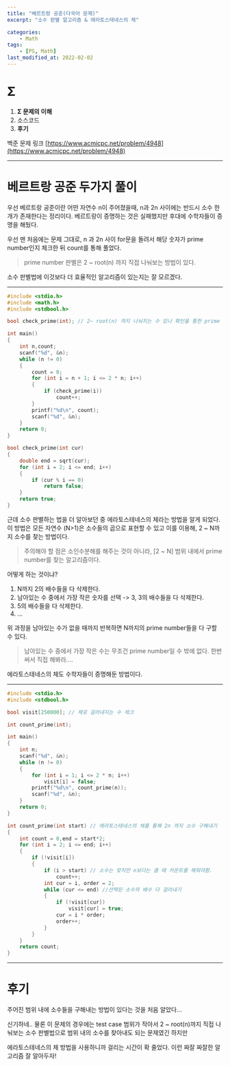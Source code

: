 ```yaml
---
title: "베르트랑 공준(다국어 문제)"
excerpt: "소수 판별 알고리즘 & 에라토스테네스의 체"

categories:
    - Math
tags:
    - [PS, Math]
last_modified_at: 2022-02-02
---
```

# Σ
1. **Σ 문제의 이해**
2. 소스코드
3. **후기**

백준 문제 링크 [https://www.acmicpc.net/problem/4948](https://www.acmicpc.net/problem/4948)


---

#  베르트랑 공준 두가지 풀이

우선 베르트랑 공준이란 어떤 자연수 n이 주어졌을때, n과 2n 사이에는 반드시 소수 한개가 존재한다는 정리이다. 베르트랑이 증명하는 것은 실패했지만 후대에 수학자들이 증명을 해뒀다.

우선 맨 처음에는 문제 그대로, n 과 2n 사이 for문을 돌려서 해당 숫자가 prime number인지 체크한 뒤 count를 통해 풀었다.

> prime number 판별은 2 ~ root(n) 까지 직접 나눠보는 방법이 있다.

소수 판별법에 이것보다 더 효율적인 알고리즘이 있는지는 잘 모르겠다.

---

```c
#include <stdio.h>
#include <math.h>
#include <stdbool.h>

bool check_prime(int); // 2~ root(n) 까지 나눠지는 수 있나 확인을 통한 prime number 판별

int main()
{
	int n,count;
	scanf("%d", &n);
	while (n != 0)
	{
		count = 0;
		for (int i = n + 1; i <= 2 * n; i++)
		{
			if (check_prime(i))
				count++;
		}
		printf("%d\n", count);
		scanf("%d", &n);
	}
	return 0;
}

bool check_prime(int cur)
{
	double end = sqrt(cur);
	for (int i = 2; i <= end; i++)
	{
		if (cur % i == 0)
			return false;
	}
	return true;
}
```

근데 소수 판별하는 법을 더 알아보던 중 에라토스테네스의 체라는 방법을 알게 되었다. 이 방법은 모든 자연수 (N>1)은 소수들의 곱으로 표현할 수 있고 이를 이용해, 2 ~ N까지 소수를 찾는 방법이다.

>주의해야 할 점은 소인수분해를 해주는 것이 아니라, [2 ~ N] 범위 내에서 prime number를 찾는 알고리즘이다.

어떻게 하는 것이냐?

1. N까지 2의 배수들을 다 삭제한다.
2. 남아있는 수 중에서 가장 작은 숫자를 선택 -> 3, 3의 배수들을 다 삭제한다.
3. 5의 배수들을 다 삭제한다.
4. ...

위 과정을 남아있는 수가 없을 때까지 반복하면 N까지의 prime number들을 다 구할 수 있다.

>남아있는 수 중에서 가장 작은 수는 무조건 prime number일 수 밖에 없다. 한번 써서 직접 해봐라....

에라토스테네스의 체도 수학자들이 증명해둔 방법이다.

---

```c
#include <stdio.h>
#include <stdbool.h>

bool visit[250000]; // 체로 걸러내지는 수 체크

int count_prime(int);

int main()
{
	int n;
	scanf("%d", &n);
	while (n != 0)
	{
		for (int i = 1; i <= 2 * n; i++)
			visit[i] = false;
		printf("%d\n", count_prime(n));
		scanf("%d", &n);
	}
	return 0;
}

int count_prime(int start) // 에라토스테네스의 체를 통해 2n 까지 소수 구해내기
{
	int count = 0,end = start*2;
	for (int i = 2; i <= end; i++)
	{
		if (!visit[i])
		{
			if (i > start) // 소수는 맞지만 n보다는 클 때 카운트를 해줘야함.
				count++;
			int cur = i, order = 2;
			while (cur <= end) //선택된 소수의 배수 다 걸러내기
			{
				if (!visit[cur])
					visit[cur] = true;
				cur = i * order;
				order++;
			}
		}
	}
	return count;
}
```



---


# 후기

주어진 범위 내에 소수들을 구해내는 방법이 있다는 것을 처음 알았다...

신기하네.. 물론 이 문제의 경우에는 test case 범위가 작아서 2 ~ root(n)까지 직접 나눠보는 소수 판별법으로 범위 내의 소수를 찾아내도 되는 문제였긴 하지만

에라토스테네스의 체 방법을 사용하니까 걸리는 시간이 확 줄었다. 이런 짜잘 짜잘한 알고리즘 잘 알아두자!